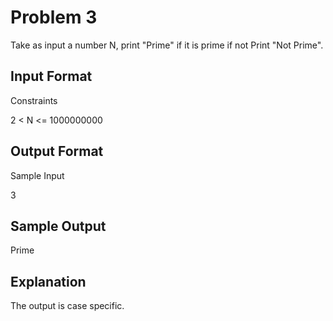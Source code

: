 # Problem 3

Take as input a number N, print "Prime" if it is prime if not Print "Not Prime".

## Input Format

Constraints

2 < N <= 1000000000

## Output Format

Sample Input

3

## Sample Output

Prime

## Explanation

The output is case specific.
